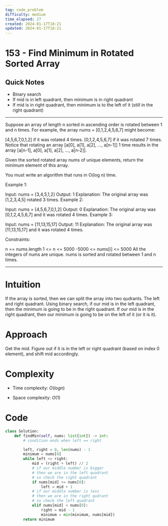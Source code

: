 ```yaml
---
tag: code_problem
difficulty: medium
time_elapsed: 27
created: 2024-01-17T18:21
updated: 2024-01-17T18:21
---
```


# 153 - Find Minimum in Rotated Sorted Array

## Quick Notes

- Binary search
- If mid is in left quadrant, then minimum is in right quadrant
- If mid is in right quadrant, then minimum is to the left of it (still in the right quadrant)

---

Suppose an array of length n sorted in ascending order is rotated between 1 and n times. For example, the array nums = [0,1,2,4,5,6,7] might become:

[4,5,6,7,0,1,2] if it was rotated 4 times.
[0,1,2,4,5,6,7] if it was rotated 7 times.
Notice that rotating an array [a[0], a[1], a[2], ..., a[n-1]] 1 time results in the array [a[n-1], a[0], a[1], a[2], ..., a[n-2]].

Given the sorted rotated array nums of unique elements, return the minimum element of this array.

You must write an algorithm that runs in O(log n) time.

 

Example 1:

Input: nums = [3,4,5,1,2]
Output: 1
Explanation: The original array was [1,2,3,4,5] rotated 3 times.
Example 2:

Input: nums = [4,5,6,7,0,1,2]
Output: 0
Explanation: The original array was [0,1,2,4,5,6,7] and it was rotated 4 times.
Example 3:

Input: nums = [11,13,15,17]
Output: 11
Explanation: The original array was [11,13,15,17] and it was rotated 4 times. 
 

Constraints:

n == nums.length
1 <= n <= 5000
-5000 <= nums[i] <= 5000
All the integers of nums are unique.
nums is sorted and rotated between 1 and n times.

---

# Intuition
<!-- Describe your first thoughts on how to solve this problem. -->
If the array is sorted, then we can split the array into two qudrants. The left and right quadrant. Using binary search, if our mid is in the left quadrant, then the minimum is going to be in the right quadrant. If our mid is in the right quadrant, then our minimum is going to be on the left of it (or it is it).

# Approach
<!-- Describe your approach to solving the problem. -->
Get the mid. Figure out if it is in the left or right quadrant (based on index 0 element), and shift mid accordingly.

# Complexity
- Time complexity: $O(logn)$

- Space complexity: $O(1)$

# Code
```python
class Solution:
    def findMin(self, nums: list[int]) -> int:
        # condition ends when left == right

        left, right = 0, len(nums) - 1
        minimum = nums[0]
        while left <= right:
            mid = (right + left) // 2
            # if our middle number is bigger
            # then we are in the left quadrant
            # so check the right quadrant
            if nums[mid] >= nums[0]:
                left = mid + 1
            # if our middle number is less
            # then we are in the right qudrant
            # so check the left quadrant
            elif nums[mid] < nums[0]:
                right = mid - 1
                minimum = min(minimum, nums[mid])
        return minimum


```
